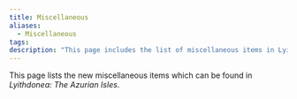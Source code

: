 ```yaml
---
title: Miscellaneous
aliases:
  - Miscellaneous
tags: 
description: "This page includes the list of miscellaneous items in Lyithdonea: The Azurian Isles."
---
```

This page lists the new miscellaneous items which can be found in *Lyithdonea: The Azurian Isles*.